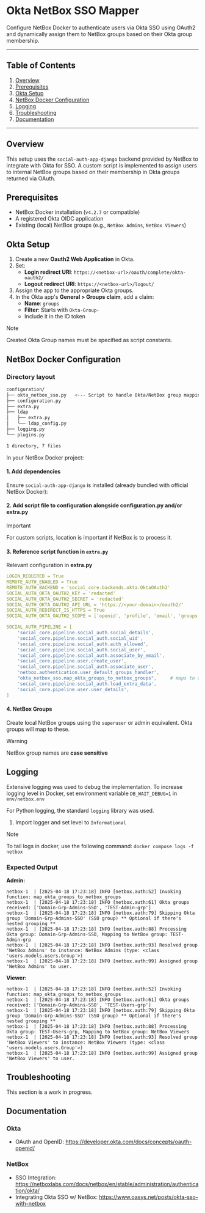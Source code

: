 # Okta NetBox SSO Mapper

Configure NetBox Docker to authenticate users via Okta SSO using OAuth2 and dynamically assign them to NetBox groups based on their Okta group membership.

---

## Table of Contents

1. [Overview](#overview)
2. [Prerequisites](#prerequisites)
3. [Okta Setup](#okta-setup)
4. [NetBox Docker Configuration](#netbox-docker-configuration)
5. [Logging](#logging)
6. [Troubleshooting](#troubleshooting)
7. [Documentation](#documentation)

---

## Overview

This setup uses the `social-auth-app-django` backend provided by NetBox to integrate with Okta for SSO. A custom script is implemented to assign users to internal NetBox groups based on their membership in Okta groups returned via OAuth.

## Prerequisites

- NetBox Docker installation (`v4.2.7` or compatible)
- A registered Okta OIDC application
- Existing (local) NetBox groups (e.g., `NetBox Admins`, `NetBox Viewers`)

## Okta Setup

1. Create a new **Oauth2 Web Application** in Okta.
2. Set:
   - **Login redirect URI**: `https://<netbox-url>/oauth/complete/okta-oauth2/`
   - **Logout redirect URI**: `https://<netbox-url>/logout/`
3. Assign the app to the appropriate Okta groups.
4. In the Okta app's **General > Groups claim**, add a claim:
   - **Name**: `groups`
   - **Filter**: Starts with `Okta-Group-`
   - Include it in the ID token

> [!NOTE]
> Created Okta Group names must be specified as script constants.

## NetBox Docker Configuration

### Directory layout

```bash
configuration/
├── okta_netbox_sso.py   <--- Script to handle Okta/NetBox group mapping
├── configuration.py
├── extra.py
├── ldap
│   ├── extra.py
│   └── ldap_config.py
├── logging.py
└── plugins.py

1 directory, 7 files
```

In your NetBox Docker project:

#### 1. Add dependencies

Ensure `social-auth-app-django` is installed (already bundled with official NetBox Docker):

#### 2. Add script file to configuration alongside configuration.py and/or extra.py

>[!IMPORTANT]
> For custom scripts, location is important if NetBox is to process it.

#### 3. Reference script function in `extra.py`

Relevant configuration in **extra.py**

```yaml
LOGIN_REQUIRED = True
REMOTE_AUTH_ENABLED = True
REMOTE_AUTH_BACKEND = 'social_core.backends.okta.OktaOAuth2'
SOCIAL_AUTH_OKTA_OAUTH2_KEY = 'redacted'
SOCIAL_AUTH_OKTA_OAUTH2_SECRET = 'redacted'
SOCIAL_AUTH_OKTA_OAUTH2_API_URL = 'https://<your-domain>/oauth2/'
SOCIAL_AUTH_REDIRECT_IS_HTTPS = True
SOCIAL_AUTH_OKTA_OAUTH2_SCOPE = ['openid', 'profile', 'email', 'groups']

SOCIAL_AUTH_PIPELINE = [
    'social_core.pipeline.social_auth.social_details',
    'social_core.pipeline.social_auth.social_uid',
    'social_core.pipeline.social_auth.auth_allowed',
    'social_core.pipeline.social_auth.social_user',
    'social_core.pipeline.social_auth.associate_by_email',
    'social_core.pipeline.user.create_user',
    'social_core.pipeline.social_auth.associate_user',
    'netbox.authentication.user_default_groups_handler',
    "okta_netbox_sso.map_okta_groups_to_netbox_groups",     # maps to okta_netbox_sso.py function
    'social_core.pipeline.social_auth.load_extra_data',
    'social_core.pipeline.user.user_details',
]
```

#### 4. NetBox Groups

Create local NetBox groups using the `superuser` or admin equivalent. Okta groups will map to these.

>[!WARNING]
> NetBox group names are **case sensitive**

## Logging

Extensive logging was used to debug the implementation. To increase logging level in Docker, set environment variable `DB_WAIT_DEBUG=1` in `env/netbox.env`

For Python logging, the standard `logging` library was used.

1. Import logger and set level to `Informational`

>[!NOTE]
> To tail logs in docker, use the following command: `docker compose logs -f netbox`

### Expected Output

**Admin:**

```log
netbox-1  | [2025-04-18 17:23:18] INFO [netbox.auth:52] Invoking function: map_okta_groups_to_netbox_groups
netbox-1  | [2025-04-18 17:23:18] INFO [netbox.auth:61] Okta groups received: ['Domain-Grp-Admins-SSO', 'TEST-Admin-grp']
netbox-1  | [2025-04-18 17:23:18] INFO [netbox.auth:79] Skipping Okta group 'Domain-Grp-Admins-SSO' (SSO group) ** Optional if there's nested grouping **
netbox-1  | [2025-04-18 17:23:18] INFO [netbox.auth:88] Processing Okta group: Domain-Grp-Admins-SSO, Mapping to NetBox group: TEST-Admin-grp
netbox-1  | [2025-04-18 17:23:18] INFO [netbox.auth:93] Resolved group 'NetBox Admins' to instance: NetBox Admins (type: <class 'users.models.users.Group'>)
netbox-1  | [2025-04-18 17:23:18] INFO [netbox.auth:99] Assigned group 'NetBox Admins' to user.
```

**Viewer:**

```log
netbox-1  | [2025-04-18 17:23:18] INFO [netbox.auth:52] Invoking function: map_okta_groups_to_netbox_groups
netbox-1  | [2025-04-18 17:23:18] INFO [netbox.auth:61] Okta groups received: ['Domain-Grp-Admins-SSO', 'TEST-Users-grp']
netbox-1  | [2025-04-18 17:23:18] INFO [netbox.auth:79] Skipping Okta group 'Domain-Grp-Admins-SSO' (SSO group) ** Optional if there's nested grouping **
netbox-1  | [2025-04-18 17:23:18] INFO [netbox.auth:88] Processing Okta group: TEST-Users-grp, Mapping to NetBox group: NetBox Viewers
netbox-1  | [2025-04-18 17:23:18] INFO [netbox.auth:93] Resolved group 'NetBox Viewers' to instance: NetBox Viewers (type: <class 'users.models.users.Group'>)
netbox-1  | [2025-04-18 17:23:18] INFO [netbox.auth:99] Assigned group 'NetBox Viewers' to user.
```

## Troubleshooting

This section is a work in progress.

## Documentation

### Okta

- OAuth and OpenID: https://developer.okta.com/docs/concepts/oauth-openid/

### NetBox

- SSO Integration: https://netboxlabs.com/docs/netbox/en/stable/administration/authentication/okta/
- Integrating Okta SSO w/ NetBox: https://www.oasys.net/posts/okta-sso-with-netbox
